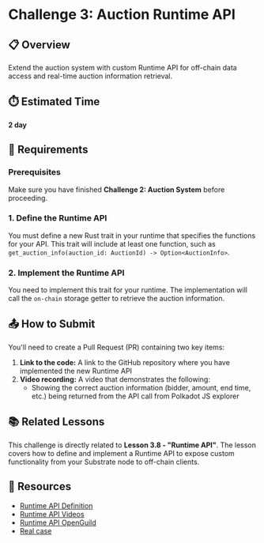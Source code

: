 # Challenge 3: Auction Runtime API

## 📋 Overview
Extend the auction system with custom Runtime API for off-chain data access and real-time auction information retrieval.

## ⏱️ Estimated Time
**2 day**

## 🎯 Requirements

### Prerequisites
Make sure you have finished **Challenge 2: Auction System** before proceeding.

### 1. Define the Runtime API
You must define a new Rust trait in your runtime that specifies the functions for your API. This trait will include at least one function, such as `get_auction_info(auction_id: AuctionId) -> Option<AuctionInfo>`.

### 2. Implement the Runtime API
You need to implement this trait for your runtime. The implementation will call the `on-chain` storage getter to retrieve the auction information.

## 📤 How to Submit

You'll need to create a Pull Request (PR) containing two key items:

1. **Link to the code:** A link to the GitHub repository where you have implemented the new Runtime API
2. **Video recording:** A video that demonstrates the following:
   - Showing the correct auction information (bidder, amount, end time, etc.) being returned from the API call from Polkadot JS explorer

## 📚 Related Lessons

This challenge is directly related to **Lesson 3.8 - "Runtime API"**. The lesson covers how to define and implement a Runtime API to expose custom functionality from your Substrate node to off-chain clients.


## 🔗 Resources

- [Runtime API Definition](https://docs.polkadot.com/polkadot-protocol/parachain-basics/node-and-runtime/#runtime-apis)
- [Runtime API Videos](https://www.youtube.com/watch?v=BTz39Kzlv-U&list=PLnhzaKpksqOKiqu9DDjGnmZWB0hYTaOUC&index=9)
- [Runtime API OpenGuild](https://bootcamp.openguild.wtf/building-a-blockchain-with-polkadot-sdk/polkadot-sdk/substrate/runtime-api-and-rpc)
- [Real case](https://github.com/KILTprotocol/kilt-node/tree/develop/runtime-api)
